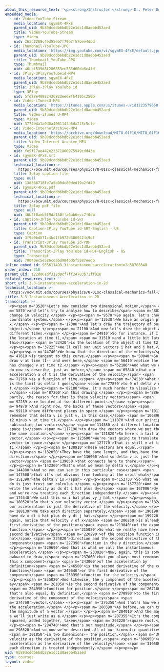 ```yaml
---
about_this_resource_text: '<p><strong>Instructor:</strong> Dr. Peter Dourmashkin</p>'
embedded_media:
  - id: Video-YouTube-Stream
    media_location: sgymEX-4FxE
    parent_uid: 9b89dcddb6bdb22e1dc1d8aebb452aed
    title: Video-YouTube-Stream
    type: Video
    uid: 26ac2288c4e355eb7f79e7f57bee4dbd
  - id: Thumbnail-YouTube-JPG
    media_location: 'https://img.youtube.com/vi/sgymEX-4FxE/default.jpg'
    parent_uid: 9b89dcddb6bdb22e1dc1d8aebb452aed
    title: Thumbnail-YouTube-JPG
    type: Thumbnail
    uid: 46ccf539d8f286853ec583d60da6c4fd
  - id: 3Play-3PlayYouTubeid-MP4
    media_location: sgymEX-4FxE
    parent_uid: 9b89dcddb6bdb22e1dc1d8aebb452aed
    title: 3Play-3Play YouTube id
    type: 3Play
    uid: 5fd28e40922436822eee8fb4105c250b
  - id: Video-iTunesU-MP4
    media_location: 'https://itunes.apple.com/us/itunes-u/id1223579658'
    parent_uid: 9b89dcddb6bdb22e1dc1d8aebb452aed
    title: Video-iTunes U-MP4
    type: Video
    uid: 3774e4a1a9d0a406114fa6da2f5c5cfe
  - id: Video-InternetArchive-MP4
    media_location: 'https://archive.org/download/MIT8.01F16/MIT8_01F16_L03v03_360p.mp4'
    parent_uid: 9b89dcddb6bdb22e1dc1d8aebb452aed
    title: Video-Internet Archive-MP4
    type: Video
    uid: fe5f17ae442e23371860975949cdd43a
  - id: sgymEX-4FxE.srt
    parent_uid: 9b89dcddb6bdb22e1dc1d8aebb452aed
    technical_location: >-
      https://ocw.mit.edu/courses/physics/8-01sc-classical-mechanics-fall-2016/week-1-kinematics/3.3-instantaneous-acceleration-in-2d/3.3-instantaneous-acceleration-in-2d/sgymEX-4FxE.srt
    title: 3play caption file
    type: null
    uid: 13d866718fe7a5b99dc80ded19a2fd49
  - id: sgymEX-4FxE.pdf
    parent_uid: 9b89dcddb6bdb22e1dc1d8aebb452aed
    technical_location: >-
      https://ocw.mit.edu/courses/physics/8-01sc-classical-mechanics-fall-2016/week-1-kinematics/3.3-instantaneous-acceleration-in-2d/3.3-instantaneous-acceleration-in-2d/sgymEX-4FxE.pdf
    title: 3play pdf file
    type: null
    uid: 46b2f0aeb5f9da150ffa6ab6ecc7f0db
  - id: Caption-3Play YouTube id-SRT
    parent_uid: 9b89dcddb6bdb22e1dc1d8aebb452aed
    title: Caption-3Play YouTube id-SRT-English - US
    type: Caption
    uid: 3f9e9bd571c4bd1fb972d3060424c9df
  - id: Transcript-3Play YouTube id-PDF
    parent_uid: 9b89dcddb6bdb22e1dc1d8aebb452aed
    title: Transcript-3Play YouTube id-PDF-English - US
    type: Transcript
    uid: 70040ec5e586cdabd904bd5f5587eedb
inline_embed_id: 935611493.3instantaneousaccelerationin2d58708348
order_index: 318
parent_uid: 122d061df312d9cf7ff24783b71ff010
related_resources_text: ''
short_url: 3.3-instantaneous-acceleration-in-2d
technical_location: >-
  https://ocw.mit.edu/courses/physics/8-01sc-classical-mechanics-fall-2016/week-1-kinematics/3.3-instantaneous-acceleration-in-2d/3.3-instantaneous-acceleration-in-2d
title: 3.3 Instantaneous Acceleration in 2D
transcript: >-
  <p><span m='3520'>Let's now consider two dimensional motion,</span> <span
  m='5870'>and let's try to analyze how to describe</span> <span m='8039'>the
  change in velocity.</span> </p><p><span m='9570'>So again, let's choose a
  coordinate system.</span> </p><p><span m='13630'>We have an origin plus y plus
  x.</span> </p><p><span m='17300'>And let's draw the trajectory of our
  object.</span> </p><p><span m='21100'>And now let's draw the object at two
  different times.</span> </p><p><span m='24810'>So for instance, if I call this
  the location at time t1,</span> <span m='31510'>and a little bit later here,
  this</span> <span m='33420'>is the location of the object at time t2.</span>
  </p><p><span m='37225'>We'll call our unit vectors i hat and j hat.</span>
  </p><p><span m='44740'>We know that the direction of the velocity</span> <span
  m='47610'>is tangent to this curve.</span> </p><p><span m='50040'>So if we
  draw v at time t1-- and over here,</span> <span m='56410'>notice the direction
  has changed v at time t2.</span> </p><p><span m='62106'>And what we'd like to
  do now is describe, just as before,</span> <span m='65840'>that our
  acceleration a of t is the derivative of the velocity</span> <span
  m='72760'>as a function of time.</span> </p><p><span m='74530'>What that means
  is the limit as delta t goes</span> <span m='77850'>to 0 of delta v over delta
  t.</span> </p><p><span m='82180'>Now, it's much harder to visualize the delta
  v</span> <span m='87260'>in this drawing.</span> </p><p><span m='88640'>And
  partly, the reason for that is these velocity vectors</span> <span
  m='92289'>are located at two different points.</span> </p><p><span
  m='94870'>And right now, the backs of these vectors</span> <span
  m='99110'>have different places in space.</span> </p><p><span m='101180'>But
  remember that delta v is just v, in this case,</span> <span m='106890'>at time
  t2 minus v at time t1.</span> </p><p><span m='111870'>And our principle for
  subtracting two vectors</span> <span m='114580'>at different locations in
  space is</span> <span m='117190'>to draw the vectors where we put the tails at
  the same location.</span> </p><p><span m='121820'>So here's a tail at this
  vector.</span> </p><p><span m='123600'>We're just going to translate that
  vector in space.</span> </p><p><span m='127770'>That is still v at time
  t1.</span> </p><p><span m='130910'>These vectors are equal.</span>
  </p><p><span m='132050'>They have the same length, and they have the same
  direction.</span> </p><p><span m='136060'>And so delta v is just the
  vector</span> <span m='139050'>that connects here to there.</span>
  </p><p><span m='142360'>That's what we mean by delta v.</span> </p><p><span
  m='144880'>And so you can see in this particular case</span> <span
  m='147600'>that it's not obvious from looking at the orbit what</span> <span
  m='151390'>the delta v is.</span> </p><p><span m='152730'>So what we need to
  do is just trust our calculus.</span> </p><p><span m='157720'>And so when we
  write the velocity as dx dt i hat plus dy</span> <span m='167006'>dy j hat,
  and we're now treating each direction independently.</span> </p><p><span
  m='174640'>We call this vx i hat plus vy j hat.</span> </p><p><span
  m='180520'>So that's our velocity vector.</span> </p><p><span m='182420'>Then
  our acceleration is just the derivative of the velocity.</span> </p><p><span
  m='188130'>We take each direction separately,</span> <span m='190190'>so we
  have dv x dt i hat plus dv y dt j hat.</span> </p><p><span m='199220'>Now,
  again, notice that velocity v of x</span> <span m='206250'>is already the
  first derivative of the position</span> <span m='213040'>of the exponent
  function.</span> </p><p><span m='215020'>So what we really have here is the
  second derivative</span> <span m='220290'>of the position function in the i
  hat</span> <span m='224820'>direction and the second derivative of the
  component</span> <span m='227390'>function in the y direction.</span>
  </p><p><span m='229690'>And that is what we call the instantaneous
  acceleration.</span> </p><p><span m='233920'>Now, again, this is sometimes
  awkward to draw,</span> <span m='237060'>but you always must remember that
  this x component</span> <span m='243060'>of the acceleration by
  definition</span> <span m='246500'>is the second derivative of the component
  function</span> <span m='249640'>or the first derivative of the
  component</span> <span m='253350'>function for the velocity.</span>
  </p><p><span m='255020'>And likewise, the y component of the acceleration
  ay</span> <span m='261050'>is the second derivative of the component</span>
  <span m='264990'>function for position.</span> </p><p><span m='267180'>And
  that's also equal, by definition,</span> <span m='270990'>to the first
  derivative of the component of the velocity</span> <span
  m='274760'>vector.</span> </p><p><span m='276350'>And that's how we describe
  the acceleration.</span> </p><p><span m='280390'>As before, we can talk about
  the magnitude of a vector.</span> </p><p><span m='284010'>And the magnitude of
  a we'll just write as a.</span> </p><p><span m='287355'>It's the components
  squared, added together, taken</span> <span m='293220'>square root.</span>
  </p><p><span m='294740'>And that's our magnitude.</span> </p><p><span
  m='298520'>And so now we've described all of our kinematic quantities</span>
  <span m='301850'>in two dimensions-- the position,</span> <span m='303920'>the
  velocity as the derivative of the position,</span> <span m='306950'>and the
  acceleration as the derivative of the velocity</span> <span m='310580'>where
  each direction is treated independently.</span> </p><p></p>
uid: 9b89dcddb6bdb22e1dc1d8aebb452aed
type: courses
layout: video
---
```

